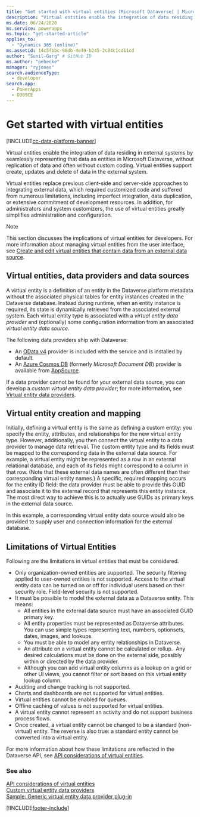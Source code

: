 ```yaml
---
title: "Get started with virtual entities (Microsoft Dataverse) | Microsoft Docs"
description: "Virtual entities enable the integration of data residing in external systems by seamlessly representing that data as entities in Microsoft Dataverse, without replication of data and often without custom coding."
ms.date: 06/24/2020
ms.service: powerapps
ms.topic: "get-started-article"
applies_to: 
  - "Dynamics 365 (online)"
ms.assetid: 14c5fbbc-98db-4e49-b245-2c84c1cd11cd
author: "Sunil-Garg" # GitHub ID
ms.author: "pehecke"
manager: "ryjones"
search.audienceType: 
  - developer
search.app: 
  - PowerApps
  - D365CE
---
```


# Get started with virtual entities

[!INCLUDE[cc-data-platform-banner](../../../includes/cc-data-platform-banner.md)]

Virtual entities enable the integration of data residing in external systems by seamlessly representing that data as entities in Microsoft Dataverse, without replication of data and often without custom coding. Virtual entities support create, updates and delete of data in the external system. 

Virtual entities replace previous client-side and server-side approaches to integrating external data, which required customized code and suffered from numerous limitations, including imperfect integration, data duplication, or extensive commitment of development resources.  In addition, for administrators and system customizers, the use of virtual entities greatly simplifies administration and configuration.

> [!NOTE]
> This section discusses the implications of virtual entities for developers. For more information about managing virtual entities from the user interface, see [Create and edit virtual entities that contain data from an external data source](../../../maker/data-platform/create-edit-virtual-entities.md).

## Virtual entities, data providers and data sources

A virtual entity is a definition of an entity in the Dataverse platform metadata without the associated physical tables for entity instances created in the Dataverse database. Instead during runtime, when an entity instance is required, its state is dynamically retrieved from the associated external system. Each virtual entity type is associated with a *virtual entity data provider* and (optionally) some configuration information from an associated *virtual entity data source*. 

<!-- TODO:
A data provider is a particular type of Dataverse plug-in, which is registered against CRUD events that occur in the platform. More information: [Write a plug-in](../write-plugin.md) -->

The following data providers ship with Dataverse:
- An [OData v4](https://www.odata.org/documentation/) provider is included with the service and is installed by default.
- An [Azure Cosmos DB](https://docs.microsoft.com/azure/cosmos-db) (formerly *Microsoft Document DB*) provider is available from [AppSource](https://appsource.microsoft.com).

If a data provider cannot be found for your external data source, you can develop a *custom virtual entity data provider*; for more information, see [Virtual entity data providers](custom-ve-data-providers.md).

## Virtual entity creation and mapping

Initially, defining a virtual entity is the same as defining a custom entity: you specify the entity, attributes, and relationships for the new virtual entity type. However, additionally, you then connect the virtual entity to a data provider to manage data retrieval. The custom entity type and its fields must be mapped to the corresponding data in the external data source.  For example, a virtual entity might be represented as a row in an external relational database, and each of its fields might correspond to a column in that row.  (Note that these external data names are often different than their corresponding virtual entity names.) A specific, required mapping occurs for the entity ID field: the data provider must be able to provide this GUID and associate it to the external record that represents this entity instance. The most direct way to achieve this is to actually use GUIDs as primary keys in the external data source.  

In this example, a corresponding virtual entity data source would also be provided to supply user and connection information for the external database.

## Limitations of Virtual Entities

Following are the limitations in virtual entities that must be considered.

- Only organization-owned entities are supported. The security filtering applied to user-owned entities is not supported. Access to the virtual entity data can be turned on or off for individual users based on their security role. Field-level security is not supported.
- It must be possible to model the external data as a Dataverse entity. This means:
    - All entities in the external data source must have an associated GUID primary key.  
    - All entity properties must be represented as Dataverse attributes. You can use simple types representing text, numbers, optionsets, dates, images, and lookups. 
    - You must be able to model any entity relationships in Dataverse.
    - An attribute on a virtual entity cannot be calculated or rollup.  Any desired calculations must be done on the external side, possibly within or directed by the data provider.
    - Although you can add virtual entity columns as a lookup on a grid or other UI views, you cannot filter or sort based on this virtual entity lookup column.
- Auditing and change tracking is not supported.
- Charts and dashboards are not supported for virtual entities.
- Virtual entities cannot be enabled for queues.
- Offline caching of values is not supported for virtual entities.
- A virtual entity cannot represent an activity and do not support business process flows.
- Once created, a virtual entity cannot be changed to be a standard (non-virtual) entity.  The reverse is also true: a standard entity cannot be converted into a virtual entity.

For more information about how these limitations are reflected in the Dataverse API, see [API considerations of virtual entities](api-considerations-ve.md). 

### See also

[API considerations of virtual entities](api-considerations-ve.md)<br />
[Custom virtual entity data providers](custom-ve-data-providers.md)<br />
[Sample: Generic virtual entity data provider plug-in](sample-generic-ve-plugin.md)


[!INCLUDE[footer-include](../../../includes/footer-banner.md)]
